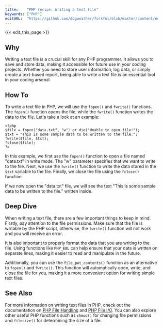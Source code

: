 ```yaml
---
title:    "PHP recipe: Writing a text file"
keywords: ["PHP"]
editURL:  "https://github.com/dogweather/forkful/blob/master/content/en/php/writing-a-text-file.md"
---
```


{{< edit_this_page >}}

## Why

Writing a text file is a crucial skill for any PHP programmer. It allows you to save and store data, making it accessible for future use in your coding projects. Whether you need to store user information, log data, or simply create a text-based report, being able to write a text file is an essential tool in your coding arsenal.

## How To

To write a text file in PHP, we will use the `fopen()` and `fwrite()` functions. The `fopen()` function opens the file, while the `fwrite()` function writes the data to the file. Let's take a look at an example:

```
<?php
$file = fopen("data.txt", "w") or die("Unable to open file!");
$txt = "This is some sample data to be written to the file.";
fwrite($file, $txt);
fclose($file);
?>
```

In this example, we first use the `fopen()` function to open a file named "data.txt" in write mode. The "w" parameter specifies that we want to write to the file. Next, we use the `fwrite()` function to write the data stored in the `$txt` variable to the file. Finally, we close the file using the `fclose()` function.

If we now open the "data.txt" file, we will see the text "This is some sample data to be written to the file." written inside.

## Deep Dive

When writing a text file, there are a few important things to keep in mind. Firstly, pay attention to the file permissions. Make sure that the file is writable by the PHP script, otherwise, the `fwrite()` function will not work and you will receive an error.

It is also important to properly format the data that you are writing to the file. Using functions like `PHP_EOL` can help ensure that your data is written on separate lines, making it easier to read and manipulate in the future.

Additionally, you can use the `file_put_contents()` function as an alternative to `fopen()` and `fwrite()`. This function will automatically open, write, and close the file for you, making it a more convenient option for writing simple text files.

## See Also

For more information on writing text files in PHP, check out the documentation on [PHP File Handling](https://www.php.net/manual/en/book.filesystem.php) and [PHP File I/O](https://www.php.net/manual/en/ref.filesystem.php). You can also explore other useful PHP functions such as `chmod()` for changing file permissions and `filesize()` for determining the size of a file.